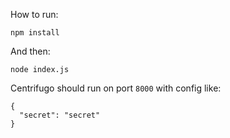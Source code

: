 How to run:

```
npm install
```

And then:

```
node index.js
```

Centrifugo should run on port `8000` with config like:

```
{
  "secret": "secret"
}
```
